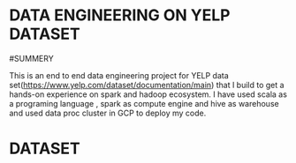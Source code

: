 # DATA ENGINEERING ON YELP DATASET






#SUMMERY

This is an end to end data engineering project for YELP data set(https://www.yelp.com/dataset/documentation/main) that I 
build to get a hands-on experience on spark and hadoop ecosystem.
I have used scala as a programing language , spark as compute engine and hive as warehouse and
used data proc cluster in GCP to deploy my code. 

# DATASET




